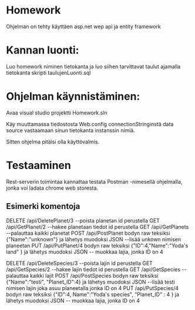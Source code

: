 # Homework
Ohjelman on tehty käyttäen asp.net wep api ja entity framework

# Kannan luonti:

Luo homework niminen tietokanta ja luo siihen tarvittavat taulut ajamalla tietokanta skripti taulujenLuonti.sql

# Ohjelman käynnistäminen:

Avaa visual studio projektti Homework.sln

Käy muuttamassa tiedostosta Web.config connectionStringinstä data source vastaamaan sinun tietokanta instanssin nimiä.

Sitten ohjelma pitäisi olla käyttövalmis.

# Testaaminen

Rest-serverin toimintaa kannattaa testata Postman -nimesellä ohjelmalla, jonka voi ladata chrome web storesta.

## Esimerki komentoja
 
DELETE  /api/DeletePlanet/3 --poista planetan id perustella
GET     /api/GetPlanet/2 --hakee planetaan tiedot id perustella
GET /api/GetPlanets --palauttaa kaikki planetat
POST /api/PostPlanet bodyn raw teksiksi {"Name":"unknown"} ja lähetys muodoksi JSON --lisää unkown nimisen planeetan
PUT /api/PutPlanet/4 bodyn raw teksiksi {"ID":4,"Name":"Yoda's land" } ja lähetys muodoksi JSON -- muokkaa lajia, jonka ID on 4


DELETE  /api/DeleteSpecies/3 --poista lajin id perustella
GET     /api/GetSpecies/2 --hakee lajin tiedot id perustella
GET /api/GetSpecies --palauttaa kaikki lajit
POST /api/PostSpecies bodyn raw teksiksi {"Name":"testi", "Planet_ID":4} ja lähetys muodoksi JSON --lisää testi nimisen lajin joka asuu planeetalla jonka ID on 4
PUT /api/PutSpecies/4 bodyn raw teksiksi {"ID":4, Name":"Yoda's species", "Planet_ID" : 4 } ja lähetys muodoksi JSON -- muokkaa lajia, jonka ID on 4
